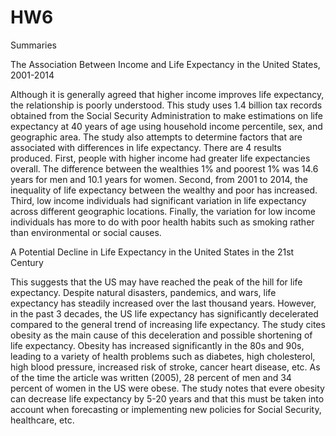 # HW6


Summaries


The Association Between Income and Life Expectancy in the United States, 2001-2014

Although it is generally agreed that higher income improves life expectancy, the relationship is poorly understood. This study uses 1.4 billion tax records obtained from the Social Security Administration to make estimations on life expectancy at 40 years of age using household income percentile, sex, and geographic area. The study also attempts to determine factors that are associated with differences in life expectancy. There are 4 results produced. First, people with higher income had greater life expectancies overall. The difference between the wealthies 1% and poorest 1% was 14.6 years for men and 10.1 years for women. Second, from 2001 to 2014, the inequality of life expectancy between the wealthy and poor has increased. Third, low income individuals had significant variation in life expectancy across different geographic locations. Finally, the variation for low income individuals has more to do with poor health habits such as smoking rather than environmental or social causes.


A Potential Decline in Life Expectancy in the United States in the 21st Century

This suggests that the US may have reached the peak of the hill for life expectancy. Despite natural disasters, pandemics, and wars, life expectancy has steadily increased over the last thousand years. However, in the past 3 decades, the US life expectancy has significantly decelerated compared to the general trend of increasing life expectancy. The study cites obesity as the main cause of this deceleration and possible shortening of life expectancy. Obesity has increased significantly in the 80s and 90s, leading to a variety of health problems such as diabetes, high cholesterol, high blood pressure, increased risk of stroke, cancer heart disease, etc. As of the time the article was written (2005), 28 percent of men and 34 percent of women in the US were obese. The study notes that evere obesity can decrease life expectancy by 5-20 years and that this must be taken into account when forecasting or implementing new policies for Social Security, healthcare, etc.
